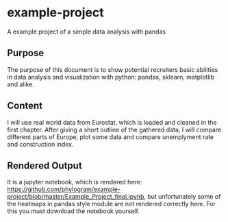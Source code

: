 # example-project
A example project of a simple data analysis with pandas


## Purpose
The purpose of this document is to show potential recruiters basic abilities in data analysis and visualization with python: pandas, sklearn, matplotlib and alike.
## Content
I will use real world data from Eurostat, which is loaded and cleaned in the first chapter. After giving a short outline of the gathered data, I will compare different parts of Europe, plot some data and compare unemplyment rate and construction index.
## Rendered Output
It is a jupyter notebook, which is rendered here: <a href="https://github.com/phylogram/example-project/blob/master/Example_Project_final.ipynb">https://github.com/phylogram/example-project/blob/master/Example_Project_final.ipynb</a>, but unfortunately some of the heatmaps in pandas style module are not rendered correctly here. For this you must download the notebook yourself.
